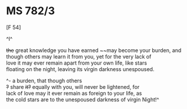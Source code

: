 # MS 782/3

[F 54]

^I^

~~the~~ great knowledge you have earned ~~may become your burden, and \
though others may learn it from you, yet for the very lack of \
love it may ever remain apart from your own life, like stars \
floating on the night, leaving its virgin darkness unespoused.


^- a burden, that though others \
~~?~~ share ~~it?~~ equally with you, will never be lightened, for \
lack of love may it ever remain as foreign to your life, as \
the cold stars are to the unespoused darkness of virgin Night!^
